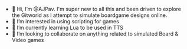 - 👋 Hi, I’m @AJPav. I'm super new to all this and been driven to explore the Gitworld as I attempt to simulate boardgame designs online.
- 👀 I’m interested in using scripting for games
- 🌱 I’m currently learning Lua to be used in TTS
- 💞️ I’m looking to collaborate on anything related to simulated Board & Video games

<!---
AJPav/AJPav is a ✨ special ✨ repository because its `README.md` (this file) appears on your GitHub profile.
You can click the Preview link to take a look at your changes.
--->

